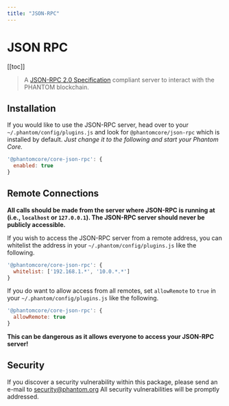 ```yaml
---
title: "JSON-RPC"
---
```


# JSON RPC

[[toc]]

> A [JSON-RPC 2.0 Specification](http://www.jsonrpc.org/specification) compliant server to interact with the PHANTOM blockchain.

## Installation

If you would like to use the JSON-RPC server, head over to your `~/.phantom/config/plugins.js` and look for `@phantomcore/json-rpc` which is installed by default. _Just change it to the following and start your Phantom Core._

```js
'@phantomcore/core-json-rpc': {
  enabled: true
}
```

## Remote Connections

**All calls should be made from the server where JSON-RPC is running at (i.e., `localhost` or `127.0.0.1`). The JSON-RPC server should never be publicly accessible.**

If you wish to access the JSON-RPC server from a remote address, you can whitelist the address in your `~/.phantom/config/plugins.js` like the following.

```js
'@phantomcore/core-json-rpc': {
  whitelist: ['192.168.1.*', '10.0.*.*']
}
```

If you do want to allow access from all remotes, set `allowRemote` to `true` in your `~/.phantom/config/plugins.js` like the following.

```js
'@phantomcore/core-json-rpc': {
  allowRemote: true
}
```

**This can be dangerous as it allows everyone to access your JSON-RPC server!**

## Security

If you discover a security vulnerability within this package, please send an e-mail to security@phantom.org All security vulnerabilities will be promptly addressed.
